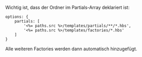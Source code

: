 Wichtig ist, dass der Ordner im Partials-Array deklariert ist: 

```
options: {
    partials: [
        '<%= paths.src %>/templates/partials/**/*.hbs',
        '<%= paths.src %>/templates/factories/*.hbs'
    ]
}
```

Alle weiteren Factories werden dann automatisch hinzugefügt.
